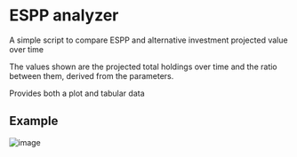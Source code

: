 # ESPP analyzer
A simple script to compare ESPP and alternative investment projected value over time

The values shown are the projected total holdings over time and the ratio between them, derived from the parameters.

Provides both a plot and tabular data

## Example
![image](https://user-images.githubusercontent.com/20489303/171939232-bfa9fadc-8f13-47ca-9e4f-728aa14398c3.png)
